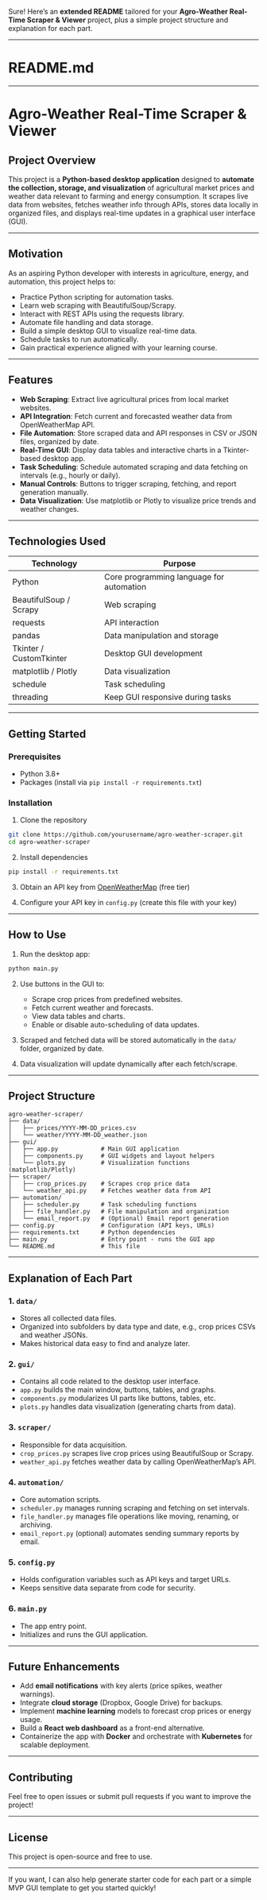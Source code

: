 Sure! Here’s an **extended README** tailored for your **Agro-Weather Real-Time Scraper & Viewer** project, plus a simple project structure and explanation for each part.

---

# README.md

---

# Agro-Weather Real-Time Scraper & Viewer

## Project Overview

This project is a **Python-based desktop application** designed to **automate the collection, storage, and visualization** of agricultural market prices and weather data relevant to farming and energy consumption. It scrapes live data from websites, fetches weather info through APIs, stores data locally in organized files, and displays real-time updates in a graphical user interface (GUI).

---

## Motivation

As an aspiring Python developer with interests in agriculture, energy, and automation, this project helps to:

* Practice Python scripting for automation tasks.
* Learn web scraping with BeautifulSoup/Scrapy.
* Interact with REST APIs using the requests library.
* Automate file handling and data storage.
* Build a simple desktop GUI to visualize real-time data.
* Schedule tasks to run automatically.
* Gain practical experience aligned with your learning course.

---

## Features

* **Web Scraping**: Extract live agricultural prices from local market websites.
* **API Integration**: Fetch current and forecasted weather data from OpenWeatherMap API.
* **File Automation**: Store scraped data and API responses in CSV or JSON files, organized by date.
* **Real-Time GUI**: Display data tables and interactive charts in a Tkinter-based desktop app.
* **Task Scheduling**: Schedule automated scraping and data fetching on intervals (e.g., hourly or daily).
* **Manual Controls**: Buttons to trigger scraping, fetching, and report generation manually.
* **Data Visualization**: Use matplotlib or Plotly to visualize price trends and weather changes.

---

## Technologies Used

| Technology              | Purpose                                  |
| ----------------------- | ---------------------------------------- |
| Python                  | Core programming language for automation |
| BeautifulSoup / Scrapy  | Web scraping                             |
| requests                | API interaction                          |
| pandas                  | Data manipulation and storage            |
| Tkinter / CustomTkinter | Desktop GUI development                  |
| matplotlib / Plotly     | Data visualization                       |
| schedule                | Task scheduling                          |
| threading               | Keep GUI responsive during tasks         |

---

## Getting Started

### Prerequisites

* Python 3.8+
* Packages (install via `pip install -r requirements.txt`)

### Installation

1. Clone the repository

```bash
git clone https://github.com/yourusername/agro-weather-scraper.git
cd agro-weather-scraper
```

2. Install dependencies

```bash
pip install -r requirements.txt
```

3. Obtain an API key from [OpenWeatherMap](https://openweathermap.org/api) (free tier)

4. Configure your API key in `config.py` (create this file with your key)

---

## How to Use

1. Run the desktop app:

```bash
python main.py
```

2. Use buttons in the GUI to:

   * Scrape crop prices from predefined websites.
   * Fetch current weather and forecasts.
   * View data tables and charts.
   * Enable or disable auto-scheduling of data updates.

3. Scraped and fetched data will be stored automatically in the `data/` folder, organized by date.

4. Data visualization will update dynamically after each fetch/scrape.

---

## Project Structure

```
agro-weather-scraper/
├── data/
│   ├── prices/YYYY-MM-DD_prices.csv
│   └── weather/YYYY-MM-DD_weather.json
├── gui/
│   ├── app.py            # Main GUI application
│   ├── components.py     # GUI widgets and layout helpers
│   └── plots.py          # Visualization functions (matplotlib/Plotly)
├── scraper/
│   ├── crop_prices.py    # Scrapes crop price data
│   └── weather_api.py    # Fetches weather data from API
├── automation/
│   ├── scheduler.py      # Task scheduling functions
│   ├── file_handler.py   # File manipulation and organization
│   └── email_report.py   # (Optional) Email report generation
├── config.py             # Configuration (API keys, URLs)
├── requirements.txt      # Python dependencies
├── main.py               # Entry point - runs the GUI app
└── README.md             # This file
```

---

## Explanation of Each Part

### 1. `data/`

* Stores all collected data files.
* Organized into subfolders by data type and date, e.g., crop prices CSVs and weather JSONs.
* Makes historical data easy to find and analyze later.

### 2. `gui/`

* Contains all code related to the desktop user interface.
* `app.py` builds the main window, buttons, tables, and graphs.
* `components.py` modularizes UI parts like buttons, tables, etc.
* `plots.py` handles data visualization (generating charts from data).

### 3. `scraper/`

* Responsible for data acquisition.
* `crop_prices.py` scrapes live crop prices using BeautifulSoup or Scrapy.
* `weather_api.py` fetches weather data by calling OpenWeatherMap’s API.

### 4. `automation/`

* Core automation scripts.
* `scheduler.py` manages running scraping and fetching on set intervals.
* `file_handler.py` manages file operations like moving, renaming, or archiving.
* `email_report.py` (optional) automates sending summary reports by email.

### 5. `config.py`

* Holds configuration variables such as API keys and target URLs.
* Keeps sensitive data separate from code for security.

### 6. `main.py`

* The app entry point.
* Initializes and runs the GUI application.

---

## Future Enhancements

* Add **email notifications** with key alerts (price spikes, weather warnings).
* Integrate **cloud storage** (Dropbox, Google Drive) for backups.
* Implement **machine learning** models to forecast crop prices or energy usage.
* Build a **React web dashboard** as a front-end alternative.
* Containerize the app with **Docker** and orchestrate with **Kubernetes** for scalable deployment.

---

## Contributing

Feel free to open issues or submit pull requests if you want to improve the project!

---

## License

This project is open-source and free to use.

---

If you want, I can also help generate starter code for each part or a simple MVP GUI template to get you started quickly!
